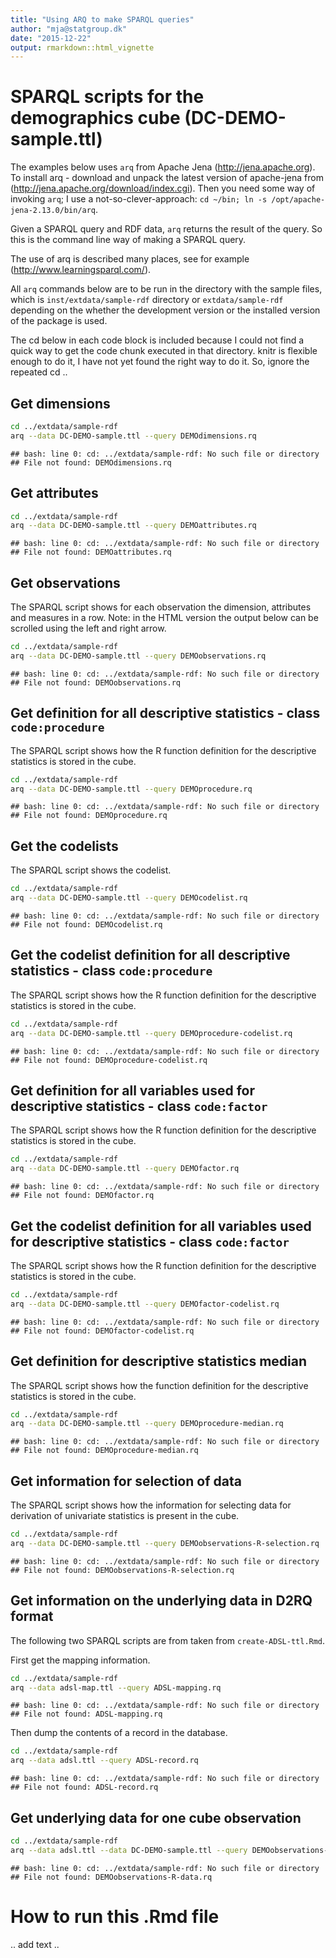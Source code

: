 ```yaml
---
title: "Using ARQ to make SPARQL queries"
author: "mja@statgroup.dk"
date: "2015-12-22"
output: rmarkdown::html_vignette
---
```


# SPARQL scripts for the demographics cube (DC-DEMO-sample.ttl)

The examples below uses `arq` from Apache Jena
(http://jena.apache.org). To install arq - download and unpack the
latest version of apache-jena from
(http://jena.apache.org/download/index.cgi).
Then you need some way
of invoking `arq`; I use a not-so-clever-approach: `cd ~/bin; ln -s
/opt/apache-jena-2.13.0/bin/arq`.

Given a SPARQL query and RDF data, `arq` returns the result of the
query. So this is the command line way of making a SPARQL query.

The use of arq is described many places, see for example
(http://www.learningsparql.com/).

All `arq` commands below are to be run in the directory with the
sample files, which is `inst/extdata/sample-rdf` directory or
`extdata/sample-rdf` depending on the whether the development version
or the installed version of the package is used.

The cd below in each code block is included because I could not find a
quick way to get the code chunk executed in that directory. knitr is
flexible enough to do it, I have not yet found the right way to do it.
So, ignore the repeated cd ..

## Get dimensions

```bash
cd ../extdata/sample-rdf
arq --data DC-DEMO-sample.ttl --query DEMOdimensions.rq 
```

```
## bash: line 0: cd: ../extdata/sample-rdf: No such file or directory
## File not found: DEMOdimensions.rq
```

## Get attributes


```bash
cd ../extdata/sample-rdf
arq --data DC-DEMO-sample.ttl --query DEMOattributes.rq 
```

```
## bash: line 0: cd: ../extdata/sample-rdf: No such file or directory
## File not found: DEMOattributes.rq
```

## Get observations

The SPARQL script shows for each observation the dimension, attributes and measures in a row.
Note: in the HTML version the output below can be scrolled using the left and right arrow.

```bash
cd ../extdata/sample-rdf
arq --data DC-DEMO-sample.ttl --query DEMOobservations.rq 
```

```
## bash: line 0: cd: ../extdata/sample-rdf: No such file or directory
## File not found: DEMOobservations.rq
```

## Get definition for all descriptive statistics - class `code:procedure`

The SPARQL script shows how the R function definition for the descriptive statistics is stored in the cube.

```bash
cd ../extdata/sample-rdf
arq --data DC-DEMO-sample.ttl --query DEMOprocedure.rq 
```

```
## bash: line 0: cd: ../extdata/sample-rdf: No such file or directory
## File not found: DEMOprocedure.rq
```

## Get the codelists 

The SPARQL script shows the codelist.

```bash
cd ../extdata/sample-rdf
arq --data DC-DEMO-sample.ttl --query DEMOcodelist.rq 
```

```
## bash: line 0: cd: ../extdata/sample-rdf: No such file or directory
## File not found: DEMOcodelist.rq
```

## Get the codelist definition for all descriptive statistics - class `code:procedure`

The SPARQL script shows how the R function definition for the descriptive statistics is stored in the cube.

```bash
cd ../extdata/sample-rdf
arq --data DC-DEMO-sample.ttl --query DEMOprocedure-codelist.rq 
```

```
## bash: line 0: cd: ../extdata/sample-rdf: No such file or directory
## File not found: DEMOprocedure-codelist.rq
```

## Get definition for all variables used for descriptive statistics - class `code:factor`

The SPARQL script shows how the R function definition for the descriptive statistics is stored in the cube.

```bash
cd ../extdata/sample-rdf
arq --data DC-DEMO-sample.ttl --query DEMOfactor.rq 
```

```
## bash: line 0: cd: ../extdata/sample-rdf: No such file or directory
## File not found: DEMOfactor.rq
```

## Get the codelist definition for all variables used for descriptive statistics - class `code:factor`

The SPARQL script shows how the R function definition for the descriptive statistics is stored in the cube.

```bash
cd ../extdata/sample-rdf
arq --data DC-DEMO-sample.ttl --query DEMOfactor-codelist.rq 
```

```
## bash: line 0: cd: ../extdata/sample-rdf: No such file or directory
## File not found: DEMOfactor-codelist.rq
```

## Get definition for descriptive statistics median

The SPARQL script shows how the function definition for the descriptive statistics is stored in the cube.

```bash
cd ../extdata/sample-rdf
arq --data DC-DEMO-sample.ttl --query DEMOprocedure-median.rq 
```

```
## bash: line 0: cd: ../extdata/sample-rdf: No such file or directory
## File not found: DEMOprocedure-median.rq
```

## Get information for selection of data

The SPARQL script shows how the information for selecting data for derivation of univariate statistics is present in the cube.

```bash
cd ../extdata/sample-rdf
arq --data DC-DEMO-sample.ttl --query DEMOobservations-R-selection.rq
```

```
## bash: line 0: cd: ../extdata/sample-rdf: No such file or directory
## File not found: DEMOobservations-R-selection.rq
```

## Get information on the underlying data in D2RQ format

The following two SPARQL scripts are from taken from `create-ADSL-ttl.Rmd`.

First get the mapping information.

```bash
cd ../extdata/sample-rdf
arq --data adsl-map.ttl --query ADSL-mapping.rq
```

```
## bash: line 0: cd: ../extdata/sample-rdf: No such file or directory
## File not found: ADSL-mapping.rq
```

Then dump the contents of a record in the database.

```bash
cd ../extdata/sample-rdf
arq --data adsl.ttl --query ADSL-record.rq
```

```
## bash: line 0: cd: ../extdata/sample-rdf: No such file or directory
## File not found: ADSL-record.rq
```

## Get underlying data for one cube observation


```bash
cd ../extdata/sample-rdf
arq --data adsl.ttl --data DC-DEMO-sample.ttl --query DEMOobservations-R-data.rq
```

```
## bash: line 0: cd: ../extdata/sample-rdf: No such file or directory
## File not found: DEMOobservations-R-data.rq
```


# How to run this .Rmd file
.. add text ..

